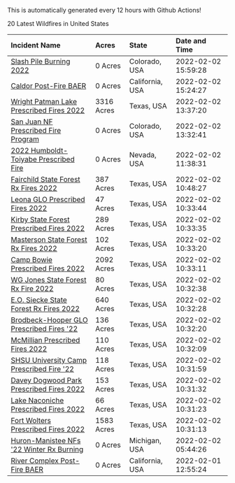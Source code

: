 This is automatically generated every 12 hours with Github Actions!

20 Latest Wildfires in United States

 | Incident Name | Acres | State | Date and Time |
|:---|:---|:---|:---|
| [Slash Pile Burning 2022](https://inciweb.nwcg.gov/incident/4648/) | 0 Acres | Colorado, USA | 2022-02-02 15:59:28 |
| [Caldor Post-Fire BAER](https://inciweb.nwcg.gov/incident/7842/) | 0 Acres | California, USA | 2022-02-02 15:24:27 |
| [Wright Patman Lake Prescribed Fires 2022](https://inciweb.nwcg.gov/incident/7942/) | 3316 Acres | Texas, USA | 2022-02-02 13:37:20 |
| [San Juan NF Prescribed Fire Program](https://inciweb.nwcg.gov/incident/6288/) | 0 Acres | Colorado, USA | 2022-02-02 13:32:41 |
| [2022 Humboldt-Toiyabe Prescribed Fire](https://inciweb.nwcg.gov/incident/7310/) | 0 Acres | Nevada, USA | 2022-02-02 11:38:31 |
| [Fairchild State Forest Rx Fires 2022](https://inciweb.nwcg.gov/incident/7935/) | 387 Acres | Texas, USA | 2022-02-02 10:48:27 |
| [Leona GLO Prescribed Fires 2022](https://inciweb.nwcg.gov/incident/7936/) | 47 Acres | Texas, USA | 2022-02-02 10:33:44 |
| [Kirby State Forest Prescribed Fires 2022](https://inciweb.nwcg.gov/incident/7930/) | 289 Acres | Texas, USA | 2022-02-02 10:33:35 |
| [Masterson State Forest Rx Fires 2022](https://inciweb.nwcg.gov/incident/7941/) | 102 Acres | Texas, USA | 2022-02-02 10:33:20 |
| [Camp Bowie Prescribed Fires 2022](https://inciweb.nwcg.gov/incident/7943/) | 2092 Acres | Texas, USA | 2022-02-02 10:33:11 |
| [WG Jones State Forest Rx Fire 2022](https://inciweb.nwcg.gov/incident/7938/) | 80 Acres | Texas, USA | 2022-02-02 10:32:38 |
| [E.O. Siecke State Forest Rx Fires 2022](https://inciweb.nwcg.gov/incident/7940/) | 640 Acres | Texas, USA | 2022-02-02 10:32:28 |
| [Brodbeck-Hooper GLO Prescribed Fires '22](https://inciweb.nwcg.gov/incident/7937/) | 136 Acres | Texas, USA | 2022-02-02 10:32:20 |
| [McMillian Prescribed Fires 2022](https://inciweb.nwcg.gov/incident/7931/) | 110 Acres | Texas, USA | 2022-02-02 10:32:09 |
| [SHSU University Camp Prescribed Fire '22](https://inciweb.nwcg.gov/incident/7932/) | 118 Acres | Texas, USA | 2022-02-02 10:31:59 |
| [Davey Dogwood Park Prescribed Fires 2022](https://inciweb.nwcg.gov/incident/7933/) | 153 Acres | Texas, USA | 2022-02-02 10:31:32 |
| [Lake Naconiche Prescribed Fires 2022](https://inciweb.nwcg.gov/incident/7934/) | 66 Acres | Texas, USA | 2022-02-02 10:31:23 |
| [Fort Wolters Prescribed Fires 2022](https://inciweb.nwcg.gov/incident/7944/) | 1583 Acres | Texas, USA | 2022-02-02 10:31:13 |
| [Huron-Manistee NFs '22 Winter Rx Burning](https://inciweb.nwcg.gov/incident/7928/) | 0 Acres | Michigan, USA | 2022-02-02 05:44:26 |
| [River Complex Post-Fire BAER](https://inciweb.nwcg.gov/incident/7868/) | 0 Acres | California, USA | 2022-02-01 12:55:24 |
